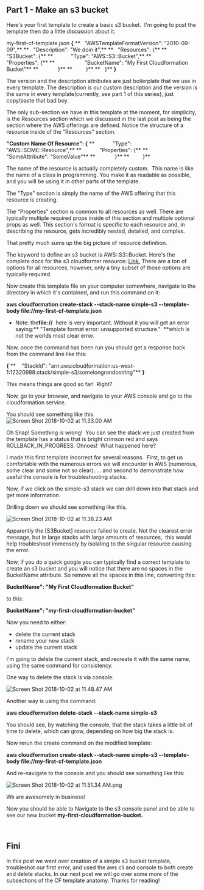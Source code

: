 **Part 1 - Make an s3 bucket**
------------------------------

Here's your first template to create a basic s3 bucket.  I'm going to
post the template then do a little discussion about it.

my-first-cf-template.json **{** **   "AWSTemplateFormatVersion":
"2010-09-09",** **   "Description": "We doin it",** **   "Resources":
{** **      "S3Bucket": {** **            "Type": "AWS::S3::Bucket",**
**            "Properties": {** **                    "BucketName": "My
First Cloudformation Bucket"** **             }** **         }** ** 
 }** **}**

The version and the description attributes are just boilerplate that we
use in every template. The description is our custom description and the
version is the same in every template(currently, see part 1 of this
series), just copy/paste that bad boy.

The only sub-section we have in this template at the moment, for
simplicity, is the Resources section which we discussed in the last post
as being the section where the AWS offerings are defined. Notice the
structure of a resource inside of the "Resources" section.

**"Custom Name Of Resource": {** **            "Type":
"AWS::SOME::Resource",** **            "Properties": {** **             
      "SomeAttribute": "SomeValue"** **             }** **         }**

The name of the resource is actually completely custom.  This name is
like the name of a class in programming. You make it as readable as
possible, and you will be using it in other parts of the template.

The "Type" section is simply the name of the AWS offering that this
resource is creating.

The "Properties" section is common to all resources as well. There are
typically multiple required props inside of this section and multiple
optional props as well. This section's format is specific to each
resource and, in describing the resource, gets incredibly nested,
detailed, and complex.

That pretty much sums up the big picture of resource definition.

The keyword to define an s3 bucket is AWS::S3::Bucket. Here's the
complete docs for the s3 cloudformer
resource: [Link.](https://docs.aws.amazon.com/AWSCloudFormation/latest/UserGuide/aws-properties-s3-bucket.html)
There are a ton of options for all resources, however, only a tiny
subset of those options are typically required.

Now create this template file on your computer somewhere, navigate to
the directory in which it's contained, and run this command on it:

**aws cloudformation create-stack --stack-name simple-s3 --template-body
file://my-first-cf-template.json**

-   Note: the**file://**  here is very important. Without it you will
    get an error saying:** "Template format error: unsupported
    structure."  **which is not the worlds most clear error.

Now, once the command has been run you should get a response back from
the command line like this:

**{** **    "StackId":
"arn:aws:cloudformation:us-west-1:12320988:stack/simple-s3/somelongrandostring"**
**}**

This means things are good so far!  Right?

Now, go to your browser, and navigate to your AWS console and go to the
cloudformation service.

You should see something like this.![Screen Shot 2018-10-02 at 11.33.00
AM](img/screen-shot-2018-10-02-at-11-33-00-am.png)

Oh Snap! Something is wrong!  You can see the stack we just created from
the template has a status that is bright crimson red and says
ROLLBACK\_IN\_PROGRESS. Ohnoes!  What happened here?

I made this first template incorrect for several reasons.  First, to get
us comfortable with the numerous errors we will encounter in AWS
(numerous, some clear and some not so clear)..... and second to
demonstrate how useful the console is for troubleshooting stacks.

Now, if we click on the simple-s3 stack we can drill down into that
stack and get more information.

Drilling down we should see something like this.

![Screen Shot 2018-10-02 at 11.38.23
AM](./img//screen-shot-2018-10-02-at-11-38-23-am.png)

Apparently the [S3Bucket] resource failed to create. Not the clearest
error message, but in large stacks with large amounts of resources, 
this would help troubleshoot immensely by isolating to the singular
resource causing the error.

Now, if you do a quick google you can typically find a correct template
to create an s3 bucket and you will notice that there are no spaces in
the BucketName attribute. So remove all the spaces in this line,
converting this:

**BucketName": "My First Cloudformation Bucket"**

to this:

**BucketName": "my-first-cloudformation-bucket"**

Now you need to either:

-   delete the current stack
-   rename your new stack
-   update the current stack

I'm going to delete the current stack, and recreate it with the same
name, using the same command for consistency.

One way to delete the stack is via console:

![Screen Shot 2018-10-02 at 11.48.47
AM](img/screen-shot-2018-10-02-at-11-48-47-am.png)

Another way is using the command:

**aws cloudformation delete-stack --stack-name simple-s3**

You should see, by watching the console, that the stack takes a little
bit of time to delete, which can grow, depending on how big the stack
is.

Now rerun the create command on the modified template:

**aws cloudformation create-stack --stack-name simple-s3 --template-body
file://my-first-cf-template.json**

And re-navigate to the console and you should see something like this:

![Screen Shot 2018-10-02 at 11.51.34
AM.png](img/screen-shot-2018-10-02-at-11-51-34-am.png)

We are awesomely in business!

Now you should be able to Navigate to the s3 console panel and be able
to see our new bucket **my-first-cloudformation-bucket.**

 

Fini
----

In this post we went over creation of a simple s3 bucket template,
troubleshot our first error, and used the aws cli and console to both
create and delete stacks. In our next post we will go over some more of
the subsections of the CF template anatomy. Thanks for reading!